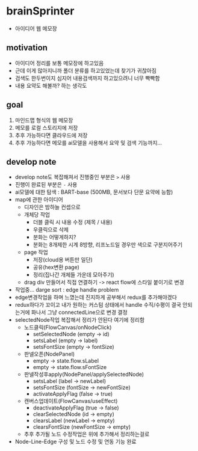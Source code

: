 # brainSprinter
 - 아이디어 웹 메모장
## motivation
 - 아이디어 정리를 보통 메모장에 하고있음
 - 근데 이게 많아지니까 폴더 분류를 하고있었는데 찾기가 귀찮아짐
 - 검색도 한두번이지 심지어 내용검색까지 하고있으려니 너무 빡빡함
 - 내용 요약도 해볼까? 하는 생각도
## goal
 1. 마인드맵 형식의 웹 메모장
 2. 메모를 로컬 스토리지에 저장
 3. 추후 가능하다면 클라우드에 저장
 4. 추후 가능하다면 메모를 ai모델을 사용해서 요약 및 검색 기능까지...
## develop note
 - develop note도 복잡해져서 진행중인 부분은 `>` 사용
 - 진행이 완료된 부분은 `-` 사용
 - ai모델에 대한 탐색 : BART-base (500MB, 문서보다 단문 요약에 능함)
 - map에 관한 아이디어
   - 디자인은 밤하늘 컨셉으로
   - 개체당 작업
     - 더블 클릭 시 내용 수정 (제목 / 내용)
     - 우클릭으로 삭제 
     - 분화는 어떻게하지?
     - 분화는 8개제한 시계 8방향, 리프노드일 경우만 색으로 구분지어주기
   - page 작업
     - 저장(cloud용 버튼만 일단)
     - 공유(hex변환 page)
     - 정리(집나간 개체들 가운데 모아주기)
   - drag div 만들어서 직접 연결하기 -> react flow에 스타일 붙이기로 변경
 - 작업중... darge sort : edge handle problem
 - edge변경작업을 하며 느꼈는데 진지하게 공부해서 redux를 추가해야겠다
 - redux하다가 꼬이고 내가 원하는 커스텀 상태에서 handle 수직/수평이 결국 안되는거에 화나서 그냥 connectedLine으로 변경 결정
 - selectedNode작업 복잡해서 정리가 안된다 여기에 정리함
   - 노드클릭(FlowCanvas/onNodeClick)
     - setSelectedNode (empty -> id)
     - setsLabel (empty -> label)
     - setsFontSize (empty -> fontSize)
   - 판넬오픈(NodePanel)
     - empty -> state.flow.sLabel
     - empty -> state.flow.sFontSize
   - 판넬작성후apply(NodePanel/applySelectedNode)
     - setsLabel (label -> newLabel)
     - setsFontSize (fontSize -> newFontSize)
     - activateApplyFlag (false -> true)
   - 캔버스업데이트(FlowCanvas/useEffect)
     - deactivateApplyFlag (true -> false)
     - clearSelectedNode (id -> empty)
     - clearsLabel (newLabel -> empty)
     - clearsFontSize (newFontSize -> empty)
   - 추후 추가될 노드 수정작업은 위에 추가해서 정리하는걸로
 - Node-Line-Edge 구성 및 노드 수정 및 연동 기능 완료